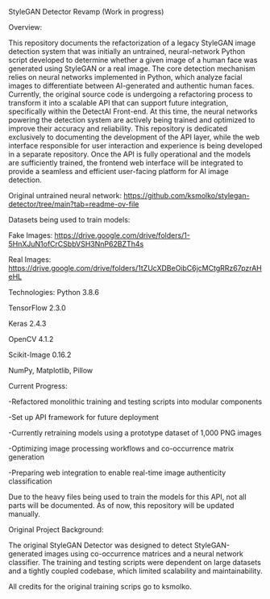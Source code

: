 StyleGAN Detector Revamp (Work in progress)

Overview:

This repository documents the refactorization of a legacy StyleGAN image detection system that was initially an untrained, neural-network Python script developed to determine whether a given image of a human face was generated using StyleGAN or a real image. The core detection mechanism relies on neural networks implemented in Python, which analyze facial images to differentiate between AI-generated and authentic human faces. Currently, the original source code is undergoing a refactoring process to transform it into a scalable API that can support future integration, specifically within the DetectAI Front-end. At this time, the neural networks powering the detection system are actively being trained and optimized to improve their accuracy and reliability. This repository is dedicated exclusively to documenting the development of the API layer, while the web interface responsible for user interaction and experience is being developed in a separate repository. Once the API is fully operational and the models are sufficiently trained, the frontend web interface will be integrated to provide a seamless and efficient user-facing platform for AI image detection.

Original untrained neural network: https://github.com/ksmolko/stylegan-detector/tree/main?tab=readme-ov-file

Datasets being used to train models:

Fake Images: https://drive.google.com/drive/folders/1-5HnXJuN1ofCrCSbbVSH3NnP62BZTh4s 

Real Images: https://drive.google.com/drive/folders/1tZUcXDBeOibC6jcMCtgRRz67pzrAHeHL


Technologies:
Python 3.8.6

TensorFlow 2.3.0

Keras 2.4.3

OpenCV 4.1.2

Scikit-Image 0.16.2

NumPy, Matplotlib, Pillow


Current Progress:

 -Refactored monolithic training and testing scripts into modular components
 
 -Set up API framework for future deployment
 
 -Currently retraining models using a prototype dataset of 1,000 PNG images
 
 -Optimizing image processing workflows and co-occurrence matrix generation
 
 -Preparing web integration to enable real-time image authenticity classification
 
Due to the heavy files being used to train the models for this API, not all parts will be documented. As of now, this repository will be updated manually.   


Original Project Background:

The original StyleGAN Detector was designed to detect StyleGAN-generated images using co-occurrence matrices and a neural network classifier. The training and testing scripts were dependent on large datasets and a tightly coupled codebase, which limited scalability and maintainability.


All credits for the original training scrips go to ksmolko.
